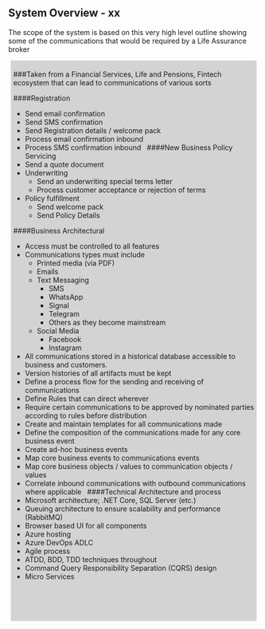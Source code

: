 ## System Overview - xx

The scope of the system is based on this very high level outline showing some of the communications that would be required by a Life Assurance broker 

<div style="background-color: lightgrey; margin:  5px 5px 5px 5px;padding: 5px 5px 5px 5px;">

###Taken from a Financial Services, Life and Pensions, Fintech
ecosystem that can lead to communications of various sorts

####Registration
-   Send email confirmation
-   Send SMS confirmation
-   Send Registration details / welcome pack
-   Process email confirmation inbound
-   Process SMS confirmation inbound
 
####New Business Policy Servicing
-   Send a quote document
-   Underwriting
    -   Send an underwriting special terms letter
    -   Process customer acceptance or rejection of terms
-   Policy fulfillment
    -   Send welcome pack
    -   Send Policy Details

####Business Architectural
-   Access must be controlled to all features
-   Communications types must include
    -   Printed media (via PDF)
    -   Emails
    -   Text Messaging
        -   SMS
        -   WhatsApp
        -   Signal
        -   Telegram
        -   Others as they become mainstream
    -   Social Media
        -   Facebook
        -   Instagram
-   All communications stored in a historical database accessible to business
    and customers.
-   Version histories of all artifacts must be kept
-   Define a process flow for the sending and receiving of communications
-   Define Rules that can direct wherever
-   Require certain communications to be approved by nominated parties according
    to rules before distribution
-   Create and maintain templates for all communications made
-   Define the composition of the communications made for any core business event
-   Create ad-hoc business events
-   Map core business events to communications events
-   Map core business objects / values to communication objects / values
-   Correlate inbound communications with outbound communications where
    applicable
 
####Technical Architecture and process
-   Microsoft architecture; .NET Core, SQL Server (etc.)
-   Queuing architecture to ensure scalability and performance (RabbitMQ)
-   Browser based UI for all components
-   Azure hosting
-   Azure DevOps ADLC
-   Agile process
-   ATDD, BDD, TDD techniques throughout
-   Command Query Responsibility Separation (CQRS) design
-   Micro Services
<br>

 </div>